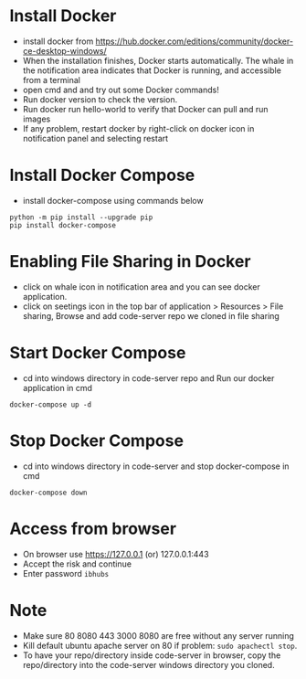 # Install Docker

- install docker from https://hub.docker.com/editions/community/docker-ce-desktop-windows/
- When the installation finishes, Docker starts automatically. The whale in the notification area indicates that Docker is running, and accessible from a terminal
- open cmd and and try out some Docker commands!
- Run docker version to check the version.
- Run docker run hello-world to verify that Docker can pull and run images
- If any problem, restart docker by right-click on docker icon in notification panel and selecting restart

# Install Docker Compose

- install docker-compose using commands below
```
python -m pip install --upgrade pip
pip install docker-compose
```

# Enabling File Sharing in Docker

- click on whale icon in notification area and you can see docker application.
- click on seetings icon in the top bar of application > Resources > File sharing, Browse and add code-server repo we cloned in file sharing

# Start Docker Compose

- cd into windows directory in code-server repo and Run our docker application in cmd 
```
docker-compose up -d
```

# Stop Docker Compose

- cd into windows directory in code-server and stop docker-compose in cmd
```
docker-compose down
```


# Access from browser
- On browser use https://127.0.0.1 (or) 127.0.0.1:443
- Accept the risk and continue
- Enter password  `ibhubs`


# Note
- Make sure 80 8080 443 3000 8080 are free without any server running
- Kill default ubuntu apache server on 80 if problem: `sudo apachectl stop`.
- To have your repo/directory inside code-server in browser, copy the repo/directory into the code-server windows directory you cloned.